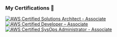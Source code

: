 ### My Certifications 🌱

[![AWS Certified Solutions Architect - Associate](https://images.credly.com/size/200x200/images/0e284c3f-5164-4b21-8660-0d84737941bc/image.png)](https://www.credly.com/badges/24bba1ee-6f53-42d0-8906-9426ce158bcc "AWS Certified Solutions Architect - Associate")
[![AWS Certified Developer – Associate](https://images.credly.com/size/200x200/images/b9feab85-1a43-4f6c-99a5-631b88d5461b/image.png)](https://www.credly.com/badges/d4ca54d7-775f-4913-91cd-234fb9508b50 "AWS Certified Developer – Associate")
[![AWS Certified SysOps Administrator - Associate](https://images.credly.com/size/200x200/images/f0d3fbb9-bfa7-4017-9989-7bde8eaf42b1/image.png)](https://www.credly.com/badges/39e08996-269e-444b-a06d-ba65752cd5fb "AWS Certified SysOps Administrator – Associate")
